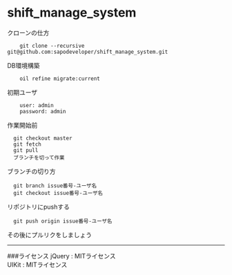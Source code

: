 shift_manage_system
===================
クローンの仕方
```
	git clone --recursive git@github.com:sapodeveloper/shift_manage_system.git
```

DB環境構築
```
	oil refine migrate:current
```

初期ユーザ
```
	user: admin
	password: admin
```

作業開始前
```
  git checkout master
  git fetch
  git pull
  ブランチを切って作業
```

ブランチの切り方
```
  git branch issue番号-ユーザ名
  git checkout issue番号-ユーザ名
```

リポジトリにpushする
```
  git push origin issue番号-ユーザ名
```

その後にプルリクをしましょう

---
###ライセンス
jQuery : MITライセンス  
UIKit  : MITライセンス

